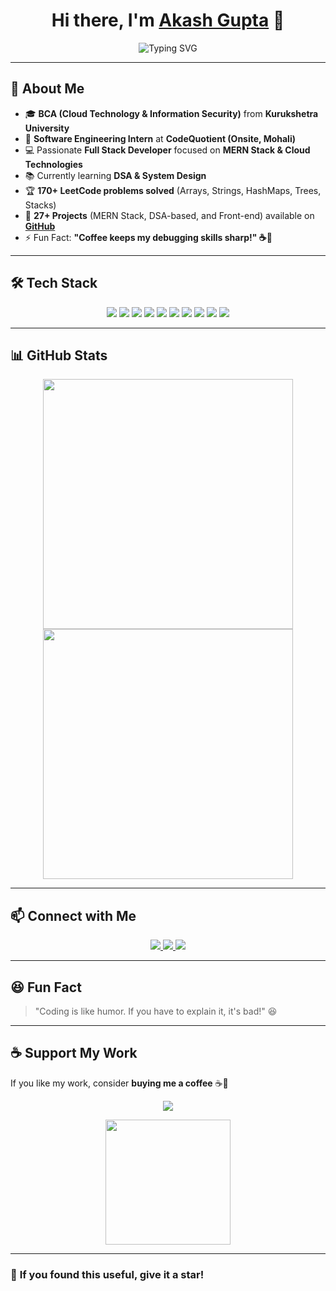 
<h1 align="center">Hi there, I'm <a href="https://github.com/akash-cq">Akash Gupta</a> 👋</h1>

<p align="center">
  <img src="https://readme-typing-svg.demolab.com?font=Fira+Code&size=22&pause=1000&color=F7B93E&width=550&lines=Full+Stack+Developer;JavaScript+%7C+Node.js+%7C+React;Passionate+about+Learning+New+Technologies+%F0%9F%94%A5" alt="Typing SVG" />
</p>

---

## 🚀 **About Me**  
- 🎓 **BCA (Cloud Technology & Information Security)** from **Kurukshetra University**  
- 🏢 **Software Engineering Intern** at **CodeQuotient (Onsite, Mohali)**  
- 💻 Passionate **Full Stack Developer** focused on **MERN Stack & Cloud Technologies**  
- 📚 Currently learning **DSA & System Design**  
- 🏆 **170+ LeetCode problems solved** (Arrays, Strings, HashMaps, Trees, Stacks)  
- 🎯 **27+ Projects** (MERN Stack, DSA-based, and Front-end) available on **[GitHub](https://github.com/akash-cq/)**  
- ⚡ Fun Fact: **"Coffee keeps my debugging skills sharp!" ☕🚀**  

---

## 🛠 **Tech Stack**  

<p align="center">
  <img src="https://img.shields.io/badge/HTML5-%23E34F26.svg?style=for-the-badge&logo=html5&logoColor=white" />
  <img src="https://img.shields.io/badge/CSS3-%231572B6.svg?style=for-the-badge&logo=css3&logoColor=white" />
  <img src="https://img.shields.io/badge/JavaScript-%23F7DF1E.svg?style=for-the-badge&logo=javascript&logoColor=black" />
  <img src="https://img.shields.io/badge/React.js-%2361DAFB.svg?style=for-the-badge&logo=react&logoColor=black" />
  <img src="https://img.shields.io/badge/Node.js-%23339933.svg?style=for-the-badge&logo=node.js&logoColor=white" />
  <img src="https://img.shields.io/badge/Express.js-%23000000.svg?style=for-the-badge&logo=express&logoColor=white" />
  <img src="https://img.shields.io/badge/MongoDB-%2347A248.svg?style=for-the-badge&logo=mongodb&logoColor=white" />
  <img src="https://img.shields.io/badge/Git-%23F05033.svg?style=for-the-badge&logo=git&logoColor=white" />
  <img src="https://img.shields.io/badge/GitHub-%23181717.svg?style=for-the-badge&logo=github&logoColor=white" />
  <img src="https://img.shields.io/badge/AWS-%23FF9900.svg?style=for-the-badge&logo=amazon-aws&logoColor=white" />
</p>

---

## 📊 **GitHub Stats**  

<p align="center">
  <img src="https://github-readme-stats.vercel.app/api?username=akash-cq&show_icons=true&theme=radical" width="400">
  <img src="https://github-readme-streak-stats.herokuapp.com/?user=akash-cq&theme=radical" width="400">
</p>

---

## 📫 **Connect with Me**  
<p align="center">
  <a href="https://linkedin.com/in/akash-gupta-06b0a6280" target="_blank">
    <img src="https://img.shields.io/badge/LinkedIn-%230A66C2.svg?style=for-the-badge&logo=linkedin&logoColor=white" />
  </a>
  <a href="mailto:ag44834@gmail.com">
    <img src="https://img.shields.io/badge/Gmail-%23D14836.svg?style=for-the-badge&logo=gmail&logoColor=white" />
  </a>
  <a href="https://akash-cq.github.io/Portfoilio/">
    <img src="https://img.shields.io/badge/Portfolio-%2312100E.svg?style=for-the-badge&logo=firefox&logoColor=white" />
  </a>
</p>

---

## 😆 **Fun Fact**  
> "Coding is like humor. If you have to explain it, it's bad!" 😆  

---

## ☕ **Support My Work**  
If you like my work, consider **buying me a coffee** ☕💖  

<p align="center">
  <a href="https://buymeacoffee.com/akash_cq">
    <img src="https://img.shields.io/badge/Buy%20Me%20a%20Coffee-%23FFDD00.svg?style=for-the-badge&logo=buymeacoffee&logoColor=black" />
  </a>
</p>

<p align="center">
  <img src="https://github-production-user-asset-6210df.s3.amazonaws.com/168327561/408127981-1965b306-1f3b-444a-b0e7-1a1ea5a5b01e.png" width="200">
</p>

---

### 🌟 **If you found this useful, give it a star!**  
